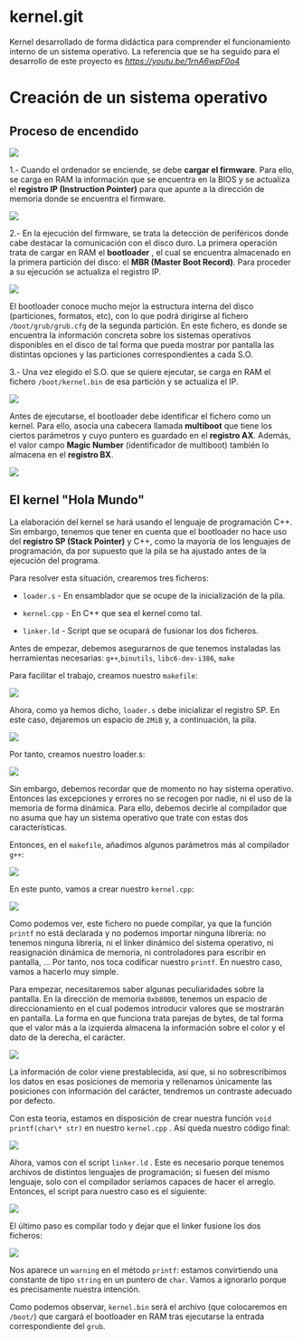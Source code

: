 # kernel.git

Kernel desarrollado de forma didáctica para comprender el funcionamiento interno de un sistema operativo.
La referencia que se ha seguido para el desarrollo de este proyecto es *https://youtu.be/1rnA6wpF0o4*

# Creación de un sistema operativo

## Proceso de encendido

![](readme-res/001-0010_vista-general.jpg)

1.- Cuando el ordenador se enciende, se debe **cargar el firmware**. Para ello, se carga en RAM la información que se encuentra en la BIOS y se actualiza el **registro IP (Instruction Pointer)** para que apunte a la dirección de memoria donde se encuentra el firmware.

![](readme-res/001-0020_RAM-firmware.png)

2.- En la ejecución del firmware, se trata la detección de periféricos donde cabe destacar la comunicación con el disco duro. La primera operación trata de cargar en RAM el **bootloader** , el cual se encuentra almacenado en la primera partición del disco: el **MBR (Master Boot Record)**. Para proceder a su ejecución se actualiza el registro IP.

![](readme-res/001-0020_RAM-bootloader.png)

El bootloader conoce mucho mejor la estructura interna del disco (particiones, formatos, etc), con lo que podrá dirigirse al fichero `/boot/grub/grub.cfg` de la segunda partición. En este fichero, es donde se encuentra la información concreta sobre los sistemas operativos disponibles en el disco de tal forma que pueda mostrar por pantalla las distintas opciones y las particiones correspondientes a cada S.O.

3.- Una vez elegido el S.O. que se quiere ejecutar, se carga en RAM el fichero `/boot/kernel.bin` de esa partición y se actualiza el IP.

![](readme-res/001-0030_RAM-kernel.png)

Antes de ejecutarse, el bootloader debe identificar el fichero como un kernel. Para ello, asocia una cabecera llamada **multiboot** que tiene los ciertos parámetros y cuyo puntero es guardado en el **registro AX**. Además, el valor campo **Magic Number** (identificador de multiboot) también lo almacena en el **registro BX**.

![](readme-res/001-0040_Multiboot.png)

## El kernel &quot;Hola Mundo&quot;

La elaboración del kernel se hará usando el lenguaje de programación C++. Sin embargo, tenemos que tener en cuenta que el bootloader no hace uso del **registro SP (Stack Pointer)** y C++, como la mayoría de los lenguajes de programación, da por supuesto que la pila se ha ajustado antes de la ejecución del programa.

Para resolver esta situación, crearemos tres ficheros:
 
- `loader.s`  - En ensamblador que se ocupe de la inicialización de la pila.

- `kernel.cpp`  - En C++ que sea el kernel como tal.

- `linker.ld`  - Script que se ocupará de fusionar los dos ficheros.

Antes de empezar, debemos asegurarnos de que tenemos instaladas las herramientas necesarias:
`g++`,`binutils`, `libc6-dev-i386`, `make`

Para facilitar el trabajo, creamos nuestro `makefile`:

![](readme-res/001-0060_makefile.png)

Ahora, como ya hemos dicho, `loader.s` debe inicializar el registro SP. En este caso, dejaremos un espacio de `2MiB` y, a continuación, la pila.

![](readme-res/001-0070_RAM-pila.png)

Por tanto, creamos nuestro loader.s:

![](readme-res/001-0080_loader.png)

Sin embargo, debemos recordar que de momento no hay sistema operativo. Entonces las excepciones y errores no se recogen por nadie, ni el uso de la memoria de forma dinámica. Para ello, debemos decirle al compilador que no asuma que hay un sistema operativo que trate con estas dos características.

Entonces, en el `makefile`, añadimos algunos parámetros más al compilador `g++`:

![](readme-res/001-0090_params-gpp.png)

En este punto, vamos a crear nuestro `kernel.cpp`:

![](readme-res/001-0100_kernelcpp-v1.png)

Como podemos ver, este fichero no puede compilar, ya que la función `printf` no está declarada y no podemos importar ninguna librería: no tenemos ninguna librería, ni el linker dinámico del sistema operativo, ni reasignación dinámica de memoria, ni controladores para escribir en pantalla, … Por tanto, nos toca codificar nuestro `printf`. En nuestro caso, vamos a hacerlo muy simple.

Para empezar, necesitaremos saber algunas peculiaridades sobre la pantalla. En la dirección de memoria `0xb8000`, tenemos un espacio de direccionamiento en el cual podemos introducir valores que se mostrarán en pantalla. La forma en que funciona trata parejas de bytes, de tal forma que el valor más a la izquierda almacena la información sobre el color y el dato de la derecha, el carácter.

![](readme-res/001-0110_ROM-pantalla.png)

La información de color viene prestablecida, así que, si no sobrescribimos los datos en esas posiciones de memoria y rellenamos únicamente las posiciones con información del carácter, tendremos un contraste adecuado por defecto.

Con esta teoría, estamos en disposición de crear nuestra función `void printf(char\* str)` en nuestro `kernel.cpp` . Así queda nuestro código final:

![](readme-res/001-0120_kernelcpp-v2.png)

Ahora, vamos con el script `linker.ld` . Este es necesario porque tenemos archivos de distintos lenguajes de programación; si fuesen del mismo lenguaje, solo con el compilador seríamos capaces de hacer el arreglo. Entonces, el script para nuestro caso es el siguiente:

![](readme-res/001-0130_linkerld.png)

El último paso es compilar todo y dejar que el linker fusione los dos ficheros:

![](readme-res/001-0140_compilacion-make.png)

Nos aparece un `warning` en el método `printf`: estamos convirtiendo una constante de tipo `string` en un puntero de `char`. Vamos a ignorarlo porque es precisamente nuestra intención.

Como podemos observar, `kernel.bin` será el archivo (que colocaremos en `/boot/`) que cargará el bootloader en RAM tras ejecutarse la entrada correspondiente del `grub`.
